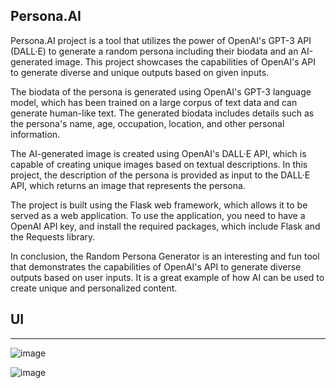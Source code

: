 ## Persona.AI

Persona.AI project is a tool that utilizes the power of OpenAI's GPT-3 API (DALL·E) to generate a random persona including their biodata and an AI-generated image. This project showcases the capabilities of OpenAI's API to generate diverse and unique outputs based on given inputs.

The biodata of the persona is generated using OpenAI's GPT-3 language model, which has been trained on a large corpus of text data and can generate human-like text. The generated biodata includes details such as the persona's name, age, occupation, location, and other personal information.

The AI-generated image is created using OpenAI's DALL·E API, which is capable of creating unique images based on textual descriptions. In this project, the description of the persona is provided as input to the DALL·E API, which returns an image that represents the persona.

The project is built using the Flask web framework, which allows it to be served as a web application. To use the application, you need to have a OpenAI API key, and install the required packages, which include Flask and the Requests library.

In conclusion, the Random Persona Generator is an interesting and fun tool that demonstrates the capabilities of OpenAI's API to generate diverse outputs based on user inputs. It is a great example of how AI can be used to create unique and personalized content.

## UI
-----------------------------------------------------------------------------------------------------------------------------------

![image](https://user-images.githubusercontent.com/90597530/218630333-3c1ae8fa-7c56-4ba4-a87a-54404699eb8b.png)

![image](https://user-images.githubusercontent.com/90597530/218630420-3161c404-33d5-4a8b-b746-da3b0afbe1d8.png)

